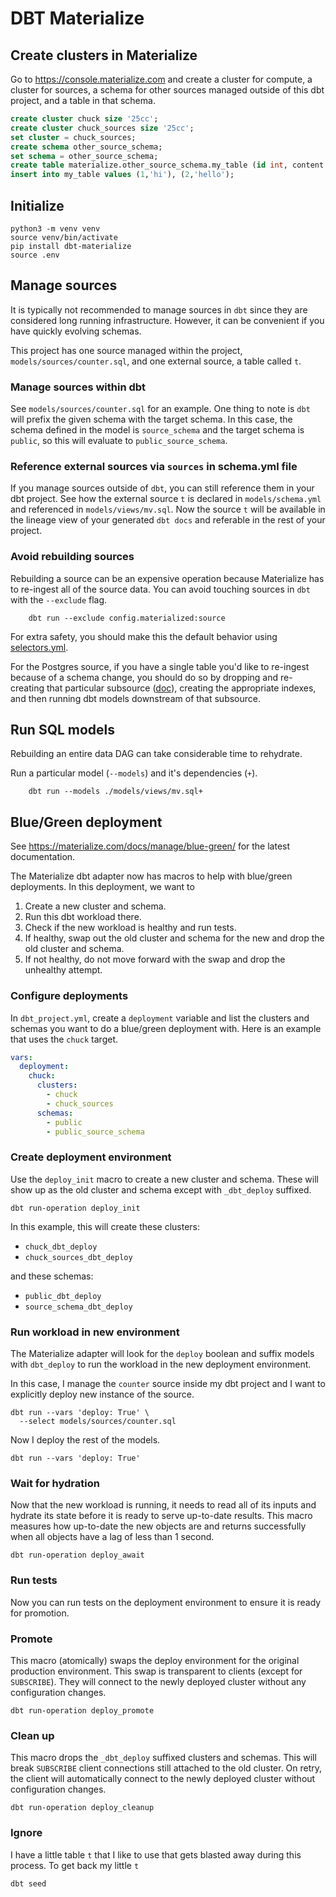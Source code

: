 # DBT Materialize

## Create clusters in Materialize

Go to https://console.materialize.com and create a cluster for compute, a cluster for sources, a schema for other sources managed outside of this dbt project, and a table in that schema.

```sql
create cluster chuck size '25cc';
create cluster chuck_sources size '25cc';
set cluster = chuck_sources;
create schema other_source_schema;
set schema = other_source_schema;
create table materialize.other_source_schema.my_table (id int, content text);
insert into my_table values (1,'hi'), (2,'hello');
```

## Initialize

    python3 -m venv venv
    source venv/bin/activate
    pip install dbt-materialize
    source .env

## Manage sources

It is typically not recommended to manage sources in `dbt` since they are considered long running infrastructure. However, it can be convenient if you have quickly evolving schemas.

This project has one source managed within the project, `models/sources/counter.sql`, and one external source, a table called `t`.

### Manage sources within dbt

See `models/sources/counter.sql` for an example. One thing to note is `dbt` will prefix the given schema with the target schema. In this case, the schema defined in the model is `source_schema` and the target schema is `public`, so this will evaluate to `public_source_schema`.

### Reference external sources via `sources` in schema.yml file

If you manage sources outside of `dbt`, you can still reference them in your dbt project. See how the external source `t` is declared in `models/schema.yml` and referenced in `models/views/mv.sql`. Now the source `t` will be available in the lineage view of your generated `dbt docs` and referable in the rest of your project.

### Avoid rebuilding sources

Rebuilding a source can be an expensive operation because Materialize has to re-ingest all of the source data. You can avoid touching sources in `dbt` with the `--exclude` flag.

        dbt run --exclude config.materialized:source

For extra safety, you should make this the default behavior using [selectors.yml](./selectors.yml).

For the Postgres source, if you have a single table you'd like to re-ingest because of a schema change, you should do so by dropping and re-creating that particular subsource ([doc](https://materialize.com/docs/sql/alter-source/#context)), creating the appropriate indexes, and then running dbt models downstream of that subsource.

## Run SQL models

Rebuilding an entire data DAG can take considerable time to rehydrate. 

Run a particular model (`--models`) and it's dependencies (`+`).

        dbt run --models ./models/views/mv.sql+


## Blue/Green deployment

See https://materialize.com/docs/manage/blue-green/ for the latest documentation.

The Materialize dbt adapter now has macros to help with blue/green deployments. In this deployment, we want to
1. Create a new cluster and schema.
1. Run this dbt workload there.
1. Check if the new workload is healthy and run tests.
1. If healthy, swap out the old cluster and schema for the new and drop the old cluster and schema.
1. If not healthy, do not move forward with the swap and drop the unhealthy attempt.

### Configure deployments

In `dbt_project.yml`, create a `deployment` variable and list the clusters and schemas you want to do a blue/green deployment with. Here is an example that uses the `chuck` target. 

```yml
vars:
  deployment:
    chuck:
      clusters:
        - chuck
        - chuck_sources
      schemas:
        - public
        - public_source_schema
```

### Create deployment environment

Use the `deploy_init` macro to create a new cluster and schema. These will show up as the old cluster and schema except with `_dbt_deploy` suffixed.

```
dbt run-operation deploy_init
```

In this example, this will create these clusters:
- `chuck_dbt_deploy`
- `chuck_sources_dbt_deploy`

and these schemas:
- `public_dbt_deploy`
- `source_schema_dbt_deploy`


### Run workload in new environment

The Materialize adapter will look for the `deploy` boolean and suffix models with `dbt_deploy` to run the workload in the new deployment environment.

In this case, I manage the `counter` source inside my dbt project and I want to explicitly deploy new instance of the source.
```
dbt run --vars 'deploy: True' \
  --select models/sources/counter.sql
```

Now I deploy the rest of the models. 
```
dbt run --vars 'deploy: True'
```

### Wait for hydration

Now that the new workload is running, it needs to read all of its inputs and hydrate its state before it is ready to serve up-to-date results. This macro measures how up-to-date the new objects are and returns successfully when all objects have a lag of less than 1 second.

```
dbt run-operation deploy_await
```

### Run tests

Now you can run tests on the deployment environment to ensure it is ready for promotion.

### Promote

This macro (atomically) swaps the deploy environment for the original production environment. This swap is transparent to clients (except for `SUBSCRIBE`). They will connect to the newly deployed cluster without any configuration changes.

```
dbt run-operation deploy_promote
```

### Clean up

This macro drops the `_dbt_deploy` suffixed clusters and schemas. This will break `SUBSCRIBE` client connections still attached to the old cluster. On retry, the client will automatically connect to the newly deployed cluster without configuration changes.

```
dbt run-operation deploy_cleanup
```

### Ignore

I have a little table `t` that I like to use that gets blasted away during this process. To get back my little `t`

```
dbt seed
```
